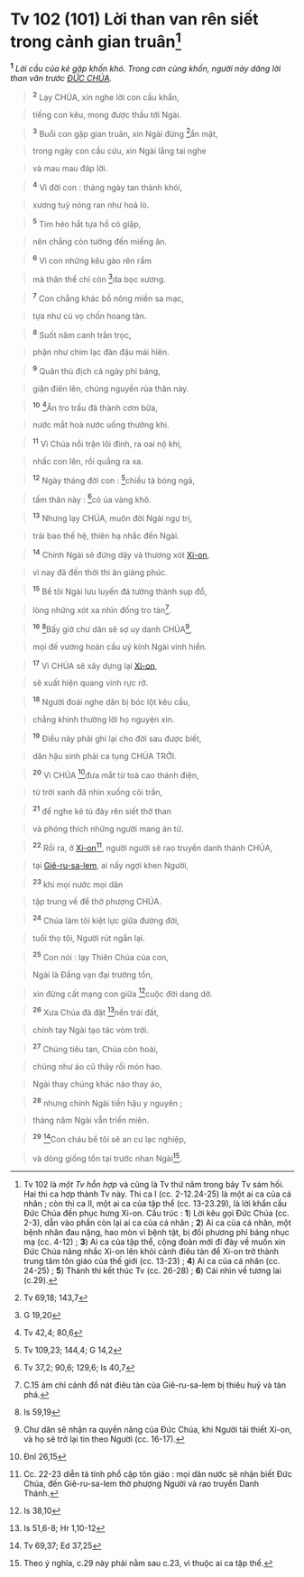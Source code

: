 # Tv 102 (101) Lời than van rên siết trong cảnh gian truân[^1]
<sup><b>1</b></sup> *Lời cầu của kẻ gặp khốn khó. Trong cơn cùng khốn, người này dâng lời than vãn trước [ĐỨC CHÚA]().*


> <sup><b>2</b></sup> Lạy CHÚA, xin nghe lời con cầu khẩn,
>


> tiếng con kêu, mong được thấu tới Ngài.
>


> <sup><b>3</b></sup> Buổi con gặp gian truân, xin Ngài đừng [^1*]ẩn mặt,
>


> trong ngày con cầu cứu, xin Ngài lắng tai nghe
>


> và mau mau đáp lời.
>


> <sup><b>4</b></sup> Vì đời con : tháng ngày tan thành khói,
>


> xương tuỷ nóng ran như hoả lò.
>


> <sup><b>5</b></sup> Tim héo hắt tựa hồ cỏ giập,
>


> nên chẳng còn tưởng đến miếng ăn.
>


> <sup><b>6</b></sup> Vì con những kêu gào rên rẩm
>


> mà thân thể chỉ còn [^2*]da bọc xương.
>


> <sup><b>7</b></sup> Con chẳng khác bồ nông miền sa mạc,
>


> tựa như cú vọ chốn hoang tàn.
>


> <sup><b>8</b></sup> Suốt năm canh trằn trọc,
>


> phận như chim lạc đàn đậu mái hiên.
>


> <sup><b>9</b></sup> Quân thù địch cả ngày phỉ báng,
>


> giận điên lên, chúng nguyền rủa thân này.
>


> <sup><b>10</b></sup> [^3*]Ăn tro trấu đã thành cơm bữa,
>


> nước mắt hoà nước uống thường khi.
>


> <sup><b>11</b></sup> Vì Chúa nổi trận lôi đình, ra oai nộ khí,
>


> nhấc con lên, rồi quẳng ra xa.
>


> <sup><b>12</b></sup> Ngày tháng đời con : [^4*]chiều tà bóng ngả,
>


> tấm thân này : [^5*]cỏ úa vàng khô.
>


> <sup><b>13</b></sup> Nhưng lạy CHÚA, muôn đời Ngài ngự trị,
>


> trải bao thế hệ, thiên hạ nhắc đến Ngài.
>


> <sup><b>14</b></sup> Chính Ngài sẽ đứng dậy và thương xót [Xi-on](),
>


> vì nay đã đến thời thi ân giáng phúc.
>


> <sup><b>15</b></sup> Bề tôi Ngài lưu luyến đá tường thành sụp đổ,
>


> lòng những xót xa nhìn đống tro tàn[^2].
>


> <sup><b>16</b></sup> [^6*]Bấy giờ chư dân sẽ sợ uy danh CHÚA[^3],
>


> mọi đế vương hoàn cầu uý kính Ngài vinh hiển.
>


> <sup><b>17</b></sup> Vì CHÚA sẽ xây dựng lại [Xi-on](),
>


> sẽ xuất hiện quang vinh rực rỡ.
>


> <sup><b>18</b></sup> Người đoái nghe dân bị bóc lột kêu cầu,
>


> chẳng khinh thường lời họ nguyện xin.
>


> <sup><b>19</b></sup> Điều này phải ghi lại cho đời sau được biết,
>


> dân hậu sinh phải ca tụng CHÚA TRỜI.
>


> <sup><b>20</b></sup> Vì CHÚA [^7*]đưa mắt từ toà cao thánh điện,
>


> từ trời xanh đã nhìn xuống cõi trần,
>


> <sup><b>21</b></sup> để nghe kẻ tù đày rên siết thở than
>


> và phóng thích những người mang án tử.
>


> <sup><b>22</b></sup> Rồi ra, ở [Xi-on]()[^4], người người sẽ rao truyền danh thánh CHÚA,
>


> tại [Giê-ru-sa-lem](), ai nấy ngợi khen Người,
>


> <sup><b>23</b></sup> khi mọi nước mọi dân
>


> tập trung về để thờ phượng CHÚA.
>


> <sup><b>24</b></sup> Chúa làm tôi kiệt lực giữa đường đời,
>


> tuổi thọ tôi, Người rút ngắn lại.
>


> <sup><b>25</b></sup> Con nói : lạy Thiên Chúa của con,
>


> Ngài là Đấng vạn đại trường tồn,
>


> xin đừng cất mạng con giữa [^8*]cuộc đời dang dở.
>


> <sup><b>26</b></sup> Xưa Chúa đã đặt [^9*]nền trái đất,
>


> chính tay Ngài tạo tác vòm trời.
>


> <sup><b>27</b></sup> Chúng tiêu tan, Chúa còn hoài,
>


> chúng như áo cũ thảy rồi mòn hao.
>


> Ngài thay chúng khác nào thay áo,
>


> <sup><b>28</b></sup> nhưng chính Ngài tiền hậu y nguyên ;
>


> tháng năm Ngài vẫn triền miên.
>


> <sup><b>29</b></sup> [^10*]Con cháu bề tôi sẽ an cư lạc nghiệp,
>


> và dòng giống tồn tại trước nhan Ngài[^5].
>

[^1]: Tv 102 là *một Tv hỗn hợp* và cũng là Tv thứ năm trong bảy Tv sám hối. Hai thi ca hợp thành Tv này. Thi ca I (cc. 2-12.24-25) là một ai ca của cá nhân ; còn thi ca II, một ai ca của tập thể (cc. 13-23.29), là lời khẩn cầu Đức Chúa đến phục hưng Xi-on. Cấu trúc : **1**) Lời kêu gọi Đức Chúa (cc. 2-3), dẫn vào phần còn lại ai ca của cá nhân ; **2**) Ai ca của cá nhân, một bệnh nhân đau nặng, hao mòn vì bệnh tật, bị đối phương phỉ báng nhục mạ (cc. 4-12) ; **3**) Ai ca của tập thể, cộng đoàn mới đi đày về muốn xin Đức Chúa nâng nhắc Xi-on lên khỏi cảnh điêu tàn để Xi-on trở thành trung tâm tôn giáo của thế giới (cc. 13-23) ; **4**) Ai ca của cá nhân (cc. 24-25) ; **5**) Thánh thi kết thúc Tv (cc. 26-28) ; **6**) Cái nhìn về tương lai (c.29).
[^2]: C.15 ám chỉ cảnh đổ nát điêu tàn của Giê-ru-sa-lem bị thiêu huỷ và tàn phá.
[^3]: Chư dân sẽ nhận ra quyền năng của Đức Chúa, khi Người tái thiết Xi-on, và họ sẽ trở lại tin theo Người (cc. 16-17).
[^4]: Cc. 22-23 diễn tả tính phổ cập tôn giáo : mọi dân nước sẽ nhận biết Đức Chúa, đến Giê-ru-sa-lem thờ phượng Người và rao truyền Danh Thánh.
[^5]: Theo ý nghĩa, c.29 này phải nằm sau c.23, vì thuộc ai ca tập thể.
[^1*]: Tv 69,18; 143,7
[^2*]: G 19,20
[^3*]: Tv 42,4; 80,6
[^4*]: Tv 109,23; 144,4; G 14,2
[^5*]: Tv 37,2; 90,6; 129,6; Is 40,7
[^6*]: Is 59,19
[^7*]: Đnl 26,15
[^8*]: Is 38,10
[^9*]: Is 51,6-8; Hr 1,10-12
[^10*]: Tv 69,37; Ed 37,25